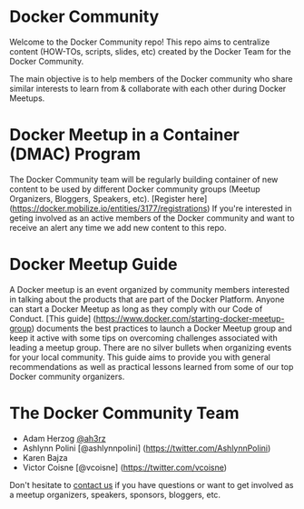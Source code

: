 # Docker Community

Welcome to the Docker Community repo! This repo aims to centralize content (HOW-TOs, scripts, slides, etc) created by the Docker Team for the Docker Community.

The main objective is to help members of the Docker community who share similar interests to learn from & collaborate with each other during Docker Meetups. 

# Docker Meetup in a Container (DMAC) Program

The Docker Community team will be regularly building container of new content to be used by different Docker community groups (Meetup Organizers, Bloggers, Speakers, etc). [Register here] (https://docker.mobilize.io/entities/3177/registrations) If you're interested in geting involved as an active members of the Docker community and want to receive an alert any time we add new content to this repo.

# Docker Meetup Guide

A Docker meetup is an event organized by community members interested in talking about the products that are part of the Docker Platform. Anyone can start a Docker Meetup as long as they comply with our Code of Conduct. [This guide] (https://www.docker.com/starting-docker-meetup-group) documents the best practices to launch a Docker Meetup group and keep it active with some tips on overcoming challenges associated with leading a meetup group. There are no silver bullets when organizing events for your local community. This guide aims to provide you with general recommendations as well as practical lessons learned from some of our top Docker community organizers. 

# The Docker Community Team

- Adam Herzog [@ah3rz](https://twitter.com/AshlynnPolini)
- Ashlynn Polini [@ashlynnpolini] (https://twitter.com/AshlynnPolini)
- Karen Bajza 
- Victor Coisne [@vcoisne] (https://twitter.com/vcoisne) 

Don't hesitate to [contact us](mailto:meetups@docker.com) if you have questions or want to get involved as a meetup organizers, speakers, sponsors, bloggers, etc.


